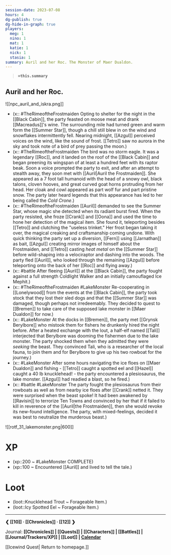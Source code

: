```yaml
---
session-date: 2023-07-08
hours: 4
dg-publish: true
dg-hide-in-graph: true
players: 
  meg: 1
  nino: 1
  mat: 1
  katie: 1
  nick: 1
  stasia: 1
summary: Auril and her Roc. The Monster of Maer Dualdon.
---
```

> **`=this.summary`**
## Auril and her Roc.
![[npc_auril_and_iskra.png]]
- (x:: #TheRimeoftheFrostmaiden Opting to shelter for the night in the [[Black Cabin]], the party feasted on moose meat and drank [[Macreadus]]'s wine. The surrounding mile had turned green and warm form the [[Summer Star]], though a chill still blew in on the wind and snowflakes intermittently fell. Nearing midnight, [[Azgul]] perceived voices on the wind, like the sound of frost. [[Tetro]] saw no aurora in the sky and took note of a bird of prey passing the moon.)
- (x:: #TheRimeoftheFrostmaiden The bird was no storm eagle. It was a legendary [[Roc]], and it landed on the roof of the [[Black Cabin]] and began preening its wingspan of at least a hundred feet with its raptor beak. Soon a voice prompted the party to exit, and after an attempt to stealth away, they soon met with [[Auril|Auril the Frostmaiden]]. She appeared as a 7 foot tall humanoid with the head of a snowy owl, black talons, cloven hooves, and great curved goat horns protruding from her head. Her cloak and cowl appeared as part wolf fur and part pristine snow. The party later heard legends that this appearance has led to her being called the *Cold Crone*.)
- (x:: #TheRimeoftheFrostmaiden [[Auril]] demanded to see the Summer Star, whose magic she detected when its radiant burst fired. When the party resisted, she froze [[Crank]] and [[Oona]] and used the time to hone her detection of the magical item. She found it, teleporting besides [[Tetro]] and clutching the "useless trinket." Her frost began taking it over, the magical creaking and craftsmanship coming undone. With quick thinking the party set up a diversion, [[Fern]] using [[Jarnathan]] as bait, [[Azgul]] creating mirror images of himself about the Frostmaiden, and [[Tetro]] casting *heat metal* on the [[Summer Star]] before wild-shaping into a velociraptor and dashing into the woods. The party fled [[Auril]], who looked through the remaining [[Azgul]] before teleporting onto the back of her [[Roc]] and flying away.)
- (x:: #battle After fleeing [[Auril]] at the [[Black Cabin]], the party fought against a full strength Coldlight Walker and an initially camouflaged Ice Mephit.)
- (x:: #TheRimeoftheFrostmaiden #LakeMonster Re-cooperating in [[Lonelywood]] from the events at the [[Black Cabin]], the party took stock that they lost their sled dogs and that the [[Summer Star]] was damaged, though perhaps not irredeemably. They decided to quest to [[Bremen]] to take care of the supposed lake monster in [[Maer Dualdon]] for now.)
- (x:: #LakeMonster At the docks in [[Bremen]], the party met [[Grynsk Berylbore]] who mistook them for fishers he drunkenly hired the night before. After a heated exchange with the lout, a half-elf named [[Tali]] interjected that Berylbore was dooming the fishermen due to the lake monster. The party shocked them when they admitted they were *seeking* the beast. They convinced Tali, who is a researcher of the local fauna, to join them and for Berylbore to give up his two rowboat for the journey.)
- (x:: #LakeMonster After some hours navigating the ice floes on [[Maer Dualdon]] and fishing - [[Tetro]] caught a spotted eel and [[Hazel]] caught a 40 lb knucklehead! - the party encountered a plesiosaurus, the lake monster. [[Azgul]] had readied a blast, so he fired.)
- (x:: #battle #LakeMonster The party fought the plesiosaurus from their rowboats as well as from nearby ice floes after [[Crank]] netted it. They were surprised when the beast spoke! It had been awakened by [[Ravisin]] to terrorize Ten Towns and convinced by her that if it failed to kill in reverence of the [[Auril|the Frostmaiden]], then she would revoke its new-found intelligence. The party, with mixed-feelings, decided it was best to neutralize the murderous beast.)

![[rotf_31_lakemonster.png|600]]


# XP
- (xp::200 ~ #LakeMonster COMPLETE)
- (xp::100 ~ Encountered [[Auril]] and lived to tell the tale.)

# Loot
- (loot::Knucklehead Trout ~ Forageable Item.)
- (loot::Icy Spotted Eel ~ Forageable Item.)
---
**❮ [[10]] · [[Chronicles]] ·  [[12]] ❯**

Journal: **[[Chronicles]] | [[Quests]] |  [[Characters]] | [[Battles]] | [[Journal/Trackers/XP]] | [[Loot]] | [Calendar](https://app.fantasy-calendar.com/calendars/38f9e3f5098bac1f655a4fb4241f35eb)**

[[Icewind Quest| Return to homepage.]]
